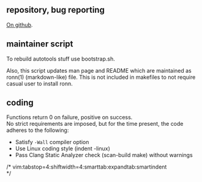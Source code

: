 
repository, bug reporting
-------------------------

[On github](https://github.com/sagb/alttab).

maintainer script
-----------------

To rebuild autotools stuff use bootstrap.sh.

Also, this script updates man page and README which are maintained 
as ronn(1) (markdown-like) file.
This is not included in makefiles to not require casual user 
to install ronn.

coding
------

Functions return 0 on failure, positive on success.  
No strict requirements are imposed, but for the time present, the code
adheres to the following:

* Satisfy `-Wall` compiler option
* Use Linux coding style (indent -linux)
* Pass Clang Static Analyzer check (scan-build make) without warnings

/* vim:tabstop=4:shiftwidth=4:smarttab:expandtab:smartindent  
*/

